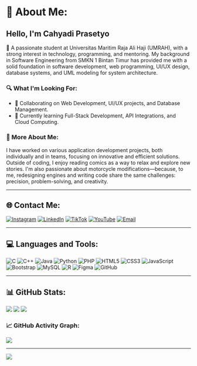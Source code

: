 # 💫 About Me:

## Hello, I'm Cahyadi Prasetyo

👋 A passionate student at Universitas Maritim Raja Ali Haji (UMRAH), with a strong interest in technology, programming, and mentoring. My background in Software Engineering from SMKN 1 Bintan Timur has provided me with a solid foundation in software development, web programming, UI/UX design, database systems, and UML modeling for system architecture.

### 🔍 What I'm Looking For:
- 👯 Collaborating on Web Development, UI/UX projects, and Database Management.
- 🌱 Currently learning Full-Stack Development, API Integrations, and Cloud Computing.

### 💬 More About Me:
I have worked on various application development projects, both individually and in teams, focusing on innovative and efficient solutions. Outside of coding, I enjoy reading comics as a way to relax and explore new stories. I'm also passionate about motorcycle modifications—because, to me, redesigning engines and writing code share the same challenges: precision, problem-solving, and creativity.

---

## 🌐 Contact Me:
[![Instagram](https://img.shields.io/badge/Instagram-%23E4405F.svg?logo=Instagram&logoColor=white)](https://instagram.com/cahyadi_p24) 
[![LinkedIn](https://img.shields.io/badge/LinkedIn-%230077B5.svg?logo=linkedin&logoColor=white)](https://linkedin.com/in/CahyadiPrasetyo) 
[![TikTok](https://img.shields.io/badge/TikTok-%23000000.svg?logo=TikTok&logoColor=white)](https://tiktok.com/@ChdPrstyo) 
[![YouTube](https://img.shields.io/badge/YouTube-%23FF0000.svg?logo=YouTube&logoColor=white)](https://youtube.com/@Chdprasetyo) 
[![Email](https://img.shields.io/badge/Email-D14836?logo=gmail&logoColor=white)](mailto:chdprasetyo@gmail.com)

---

## 💻 Languages and Tools:

![C](https://img.shields.io/badge/c-%2300599C.svg?style=plastic&logo=c&logoColor=white) 
![C++](https://img.shields.io/badge/c++-%2300599C.svg?style=plastic&logo=c%2B%2B&logoColor=white) 
![Java](https://img.shields.io/badge/java-%23ED8B00.svg?style=plastic&logo=openjdk&logoColor=white) 
![Python](https://img.shields.io/badge/python-3670A0?style=plastic&logo=python&logoColor=ffdd54) 
![PHP](https://img.shields.io/badge/php-%23777BB4.svg?style=plastic&logo=php&logoColor=white) 
![HTML5](https://img.shields.io/badge/html5-%23E34F26.svg?style=plastic&logo=html5&logoColor=white) 
![CSS3](https://img.shields.io/badge/css3-%231572B6.svg?style=plastic&logo=css3&logoColor=white) 
![JavaScript](https://img.shields.io/badge/javascript-%23323330.svg?style=plastic&logo=javascript&logoColor=%23F7DF1E) 
![Bootstrap](https://img.shields.io/badge/bootstrap-%238511FA.svg?style=plastic&logo=bootstrap&logoColor=white) 
![MySQL](https://img.shields.io/badge/mysql-4479A1.svg?style=plastic&logo=mysql&logoColor=white) 
![R](https://img.shields.io/badge/r-%23276DC3.svg?style=plastic&logo=r&logoColor=white) 
![Figma](https://img.shields.io/badge/figma-%23F24E1E.svg?style=plastic&logo=figma&logoColor=white) 
![GitHub](https://img.shields.io/badge/github-%23121011.svg?style=plastic&logo=github&logoColor=white)

---

## 📊 GitHub Stats:

![](https://github-readme-stats.vercel.app/api?username=cahyadi240105&theme=highcontrast&hide_border=true&include_all_commits=true&count_private=false)
![](https://nirzak-streak-stats.vercel.app/?user=cahyadi240105&theme=highcontrast&hide_border=true)
![](https://github-readme-stats.vercel.app/api/top-langs/?username=cahyadi240105&theme=highcontrast&hide_border=true&include_all_commits=true&count_private=false&layout=compact)

### 📈 GitHub Activity Graph:
![](https://github-readme-activity-graph.vercel.app/graph?username=cahyadi240105&theme=highcontrast&hide_border=true)

---
[![](https://visitcount.itsvg.in/api?id=cahyadi240105&icon=0&color=0)](https://visitcount.itsvg.in)

<!-- Proudly created with GPRM ( https://gprm.itsvg.in ) -->
```

